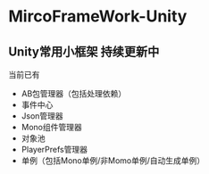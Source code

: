 # MircoFrameWork-Unity
## Unity常用小框架 持续更新中
当前已有
- AB包管理器（包括处理依赖）
- 事件中心
- Json管理器
- Mono组件管理器
- 对象池
- PlayerPrefs管理器
- 单例（包括Mono单例/非Momo单例/自动生成单例）
